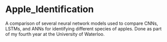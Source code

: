 # Apple_Identification
A comparison of several neural network models used to compare CNNs, LSTMs, and ANNs for identifying different species of apples. Done as part of my fourth year at the University of Waterloo. 
